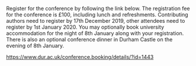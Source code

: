 Register for the conference by following the link below. The registration fee for the conference is £100, including lunch and refreshments. Contributing authors need to register by 17th December 2019, other attendees need to register by 1st January 2020. You may optionally book university accommodation for the night of 8th January along with your registration. There is also an optional conference dinner in Durham Castle on the evening of 8th January.

<https://www.dur.ac.uk/conference.booking/details/?id=1443>
